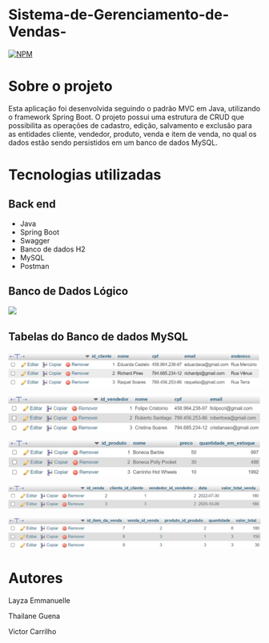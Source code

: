 # Sistema-de-Gerenciamento-de-Vendas-

[![NPM](https://img.shields.io/npm/l/react)](https://github.com/devsuperior/sds1-wmazoni/blob/master/LICENSE) 

# Sobre o projeto

Esta aplicação foi desenvolvida seguindo o padrão MVC em Java, utilizando o framework Spring Boot. O projeto possui uma estrutura de CRUD que possibilita as operações de cadastro, edição, salvamento e exclusão para as entidades cliente, vendedor, produto, venda e item de venda, no qual os dados estão sendo persistidos em um banco de dados MySQL.

# Tecnologias utilizadas
## Back end
- Java
- Spring Boot
- Swagger
- Banco de dados H2
- MySQL
- Postman
  
## Banco de Dados Lógico

![](https://github.com/LayzaEmmannuelle/Sistema_de_Gerenciamento_de_Vendas-/blob/main/assets/banco%20l%C3%B3gico.png) 

## Tabelas do Banco de dados MySQL
![Cliente](https://github.com/LayzaEmmannuelle/Sistema_de_Gerenciamento_de_Vendas-/blob/main/assets/Captura%20de%20tela%202023-11-13%20185617.png)


![Vendedor](https://github.com/LayzaEmmannuelle/Sistema_de_Gerenciamento_de_Vendas-/blob/main/assets/Captura%20de%20tela%202023-11-13%20185650.png)


![Produto](https://github.com/LayzaEmmannuelle/Sistema_de_Gerenciamento_de_Vendas-/blob/main/assets/Captura%20de%20tela%202023-11-13%20185705.png)


![Venda](https://github.com/LayzaEmmannuelle/Sistema_de_Gerenciamento_de_Vendas-/blob/main/assets/Captura%20de%20tela%202023-11-13%20185725.png)


![ItemDaVenda](https://github.com/LayzaEmmannuelle/Sistema_de_Gerenciamento_de_Vendas-/blob/main/assets/Captura%20de%20tela%202023-11-13%20185738.png)

# Autores

Layza Emmanuelle

Thailane Guena

Victor Carrilho
